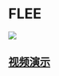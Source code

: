 # FLEE

![]([https://](https://www.z4a.net/images/2023/11/10/QQ20231110163933.md.png))

## [视频演示](https://www.bilibili.com/video/BV1bm4y1Z717/?spm_id_from=333.999.0.0&vd_source=b7e239e8cad582a1bda55b359c4eef7a)
